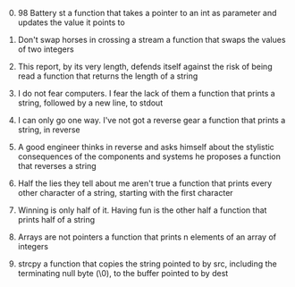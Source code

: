 0. 98 Battery st
      a function that takes a pointer to an int as parameter and updates the value it points to

1. Don't swap horses in crossing a stream
      a function that swaps the values of two integers

2. This report, by its very length, defends itself against the risk of being read
      a function that returns the length of a string

3. I do not fear computers. I fear the lack of them
      a function that prints a string, followed by a new line, to stdout

4. I can only go one way. I've not got a reverse gear
      a function that prints a string, in reverse

5. A good engineer thinks in reverse and asks himself about the stylistic consequences of the components and systems he proposes
      a function that reverses a string

6. Half the lies they tell about me aren't true
      a function that prints every other character of a string, starting with the first character

7. Winning is only half of it. Having fun is the other half
      a function that prints half of a string

8. Arrays are not pointers
       a function that prints n elements of an array of integers

9. strcpy
       a function that copies the string pointed to by src, including the terminating null byte (\0), to the buffer pointed to by dest
